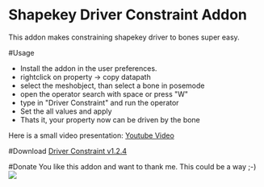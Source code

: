 # Shapekey Driver Constraint Addon
This addon makes constraining shapekey driver to bones super easy.

#Usage
- Install the addon in the user preferences.
- rightclick on property -> copy datapath
- select the meshobject, than select a bone in posemode
- open the operator search with space or press "W"
- type in "Driver Constraint" and run the operator
- Set the all values and apply
- Thats it, your property now can be driven by the bone

Here is a small video presentation:
[Youtube Video](https://youtu.be/OV0gcfXQgAQ)

#Download
[Driver Constraint v1.2.4](releases/Driver_Constraint_v1.2.4.zip?raw=true)

#Donate
You like this addon and want to thank me. This could be a way ;-)
[![](https://www.paypalobjects.com/en_US/i/btn/btn_donateCC_LG.gif)](https://www.paypal.com/cgi-bin/webscr?cmd=_s-xclick&hosted_button_id=H5ER72A5EUMYY)
